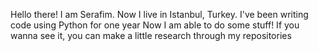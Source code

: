 Hello there! I am Serafim.
Now I live in Istanbul, Turkey.
I've been writing code using Python for one year 
Now I am able to do some stuff!
If you wanna see it, you can make a little research through my repositories
